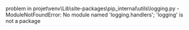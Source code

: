 problem in projet\venv\Lib\site-packages\pip\_internal\utils\logging.py - ModuleNotFoundError: No module named 'logging.handlers'; 'logging' is not a package
